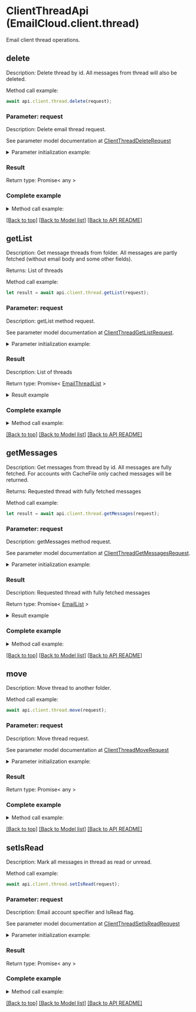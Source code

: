 # ClientThreadApi (EmailCloud.client.thread)

Email client thread operations.

<a name="delete"></a>
## **delete**

Description: Delete thread by id. All messages from thread will also be deleted.             

Method call example:
```typescript
await api.client.thread.delete(request);
```

### Parameter: request

Description: Delete email thread request.

See parameter model documentation at [ClientThreadDeleteRequest](ClientThreadDeleteRequest.md)

<details>
    <summary>Parameter initialization example:</summary>
    
```typescript
let request = Models.clientThreadDeleteRequest()
    .folder('INBOX/SubFolder')
    .threadId('5')
    .accountLocation(Models.storageFileLocation()
        .fileName('email.account')
        .storage('First Storage')
        .folderPath('file/location/folder/on/storage')
        .build())
    .build();
```

</details>

### Result

Return type: Promise< any >

### Complete example

<details>
    <summary>Method call example:</summary>

```typescript
const api = new EmailCloud(clientSecret, clientId);

// Prepare parameters:
let request = Models.clientThreadDeleteRequest()
    .folder('INBOX/SubFolder')
    .threadId('5')
    .accountLocation(Models.storageFileLocation()
        .fileName('email.account')
        .storage('First Storage')
        .folderPath('file/location/folder/on/storage')
        .build())
    .build();

// Call method:
await api.client.thread.delete(request);
```

</details>

[[Back to top]](#) [[Back to Model list]](Models.md) [[Back to API README]](README.md)

<a name="getList"></a>
## **getList**

Description: Get message threads from folder. All messages are partly fetched (without email body and some other fields).             

Returns: List of threads

Method call example:
```typescript
let result = await api.client.thread.getList(request);
```

### Parameter: request

Description: getList method request.

See parameter model documentation at [ClientThreadGetListRequest](ClientThreadGetListRequest.md).

<details>
    <summary>Parameter initialization example:</summary>
    
```typescript
let request = Models.ClientThreadGetListRequest()
    .folder('INBOX/SubFolder')
    .account('email.account')
    .storage('First Storage')
    .accountStorageFolder('email/account/location/on/storage')
    .build();
```

</details>

### Result

Description: List of threads

Return type: Promise< [EmailThreadList](EmailThreadList.md) >

<details>
    <summary>Result example</summary>

```typescript
let result = Models.emailThreadList()
    .value([
        Models.emailThread()
            .id('123')
            .subject('Some email subject')
            .messages([
                Models.emailDto()
                    .date(new Date())
                    .from(Models.mailAddress()
                        .address('from@aspose.com')
                        .build())
                    .messageId('1')
                    .subject('Some email subject')
                    .to([
                        Models.mailAddress()
                            .address('to@aspose.com')
                            .build()])
                    .build(),
                Models.emailDto()
                    .date(new Date())
                    .from(Models.mailAddress()
                        .address('from@aspose.com')
                        .build())
                    .messageId('3')
                    .subject('Re: Some email subject')
                    .to([
                        Models.mailAddress()
                            .address('to@aspose.com')
                            .build()])
                    .build()])
            .build()])
    .build();
```

</details>


### Complete example

<details>
    <summary>Method call example:</summary>

```typescript
const api = new EmailCloud(clientSecret, clientId);

// Prepare parameters:
let request = Models.ClientThreadGetListRequest()
    .folder('INBOX/SubFolder')
    .account('email.account')
    .storage('First Storage')
    .accountStorageFolder('email/account/location/on/storage')
    .build();

// Call method:
let result = await api.client.thread.getList(request);

// Result example:
result = Models.emailThreadList()
    .value([
        Models.emailThread()
            .id('123')
            .subject('Some email subject')
            .messages([
                Models.emailDto()
                    .date(new Date())
                    .from(Models.mailAddress()
                        .address('from@aspose.com')
                        .build())
                    .messageId('1')
                    .subject('Some email subject')
                    .to([
                        Models.mailAddress()
                            .address('to@aspose.com')
                            .build()])
                    .build(),
                Models.emailDto()
                    .date(new Date())
                    .from(Models.mailAddress()
                        .address('from@aspose.com')
                        .build())
                    .messageId('3')
                    .subject('Re: Some email subject')
                    .to([
                        Models.mailAddress()
                            .address('to@aspose.com')
                            .build()])
                    .build()])
            .build()])
    .build();
```

</details>

[[Back to top]](#) [[Back to Model list]](Models.md) [[Back to API README]](README.md)

<a name="getMessages"></a>
## **getMessages**

Description: Get messages from thread by id. All messages are fully fetched. For accounts with CacheFile only cached messages will be returned.             

Returns: Requested thread with fully fetched messages

Method call example:
```typescript
let result = await api.client.thread.getMessages(request);
```

### Parameter: request

Description: getMessages method request.

See parameter model documentation at [ClientThreadGetMessagesRequest](ClientThreadGetMessagesRequest.md).

<details>
    <summary>Parameter initialization example:</summary>
    
```typescript
let request = Models.ClientThreadGetMessagesRequest()
    .threadId('5')
    .account('email.account')
    .folder('INBOX')
    .storage('First Storage')
    .accountStorageFolder('email/account/location/on/storage')
    .build();
```

</details>

### Result

Description: Requested thread with fully fetched messages

Return type: Promise< [EmailList](EmailList.md) >

<details>
    <summary>Result example</summary>

```typescript
let result = ;
```

</details>


### Complete example

<details>
    <summary>Method call example:</summary>

```typescript
const api = new EmailCloud(clientSecret, clientId);

// Prepare parameters:
let request = Models.ClientThreadGetMessagesRequest()
    .threadId('5')
    .account('email.account')
    .folder('INBOX')
    .storage('First Storage')
    .accountStorageFolder('email/account/location/on/storage')
    .build();

// Call method:
let result = await api.client.thread.getMessages(request);

// Result example:
result = ;
```

</details>

[[Back to top]](#) [[Back to Model list]](Models.md) [[Back to API README]](README.md)

<a name="move"></a>
## **move**

Description: Move thread to another folder.             

Method call example:
```typescript
await api.client.thread.move(request);
```

### Parameter: request

Description: Move thread request.

See parameter model documentation at [ClientThreadMoveRequest](ClientThreadMoveRequest.md)

<details>
    <summary>Parameter initialization example:</summary>
    
```typescript
let request = Models.clientThreadMoveRequest()
    .destinationFolder('INBOX/SubFolder')
    .sourceFolder('INBOX')
    .threadId('5')
    .accountLocation(Models.storageFileLocation()
        .fileName('email.account')
        .storage('First Storage')
        .folderPath('file/location/folder/on/storage')
        .build())
    .build();
```

</details>

### Result

Return type: Promise< any >

### Complete example

<details>
    <summary>Method call example:</summary>

```typescript
const api = new EmailCloud(clientSecret, clientId);

// Prepare parameters:
let request = Models.clientThreadMoveRequest()
    .destinationFolder('INBOX/SubFolder')
    .sourceFolder('INBOX')
    .threadId('5')
    .accountLocation(Models.storageFileLocation()
        .fileName('email.account')
        .storage('First Storage')
        .folderPath('file/location/folder/on/storage')
        .build())
    .build();

// Call method:
await api.client.thread.move(request);
```

</details>

[[Back to top]](#) [[Back to Model list]](Models.md) [[Back to API README]](README.md)

<a name="setIsRead"></a>
## **setIsRead**

Description: Mark all messages in thread as read or unread.             

Method call example:
```typescript
await api.client.thread.setIsRead(request);
```

### Parameter: request

Description: Email account specifier and IsRead flag.

See parameter model documentation at [ClientThreadSetIsReadRequest](ClientThreadSetIsReadRequest.md)

<details>
    <summary>Parameter initialization example:</summary>
    
```typescript
let request = Models.clientThreadSetIsReadRequest()
    .isRead(true)
    .folder('INBOX')
    .threadId('5')
    .accountLocation(Models.storageFileLocation()
        .fileName('email.account')
        .storage('First Storage')
        .folderPath('file/location/folder/on/storage')
        .build())
    .build();
```

</details>

### Result

Return type: Promise< any >

### Complete example

<details>
    <summary>Method call example:</summary>

```typescript
const api = new EmailCloud(clientSecret, clientId);

// Prepare parameters:
let request = Models.clientThreadSetIsReadRequest()
    .isRead(true)
    .folder('INBOX')
    .threadId('5')
    .accountLocation(Models.storageFileLocation()
        .fileName('email.account')
        .storage('First Storage')
        .folderPath('file/location/folder/on/storage')
        .build())
    .build();

// Call method:
await api.client.thread.setIsRead(request);
```

</details>

[[Back to top]](#) [[Back to Model list]](Models.md) [[Back to API README]](README.md)

